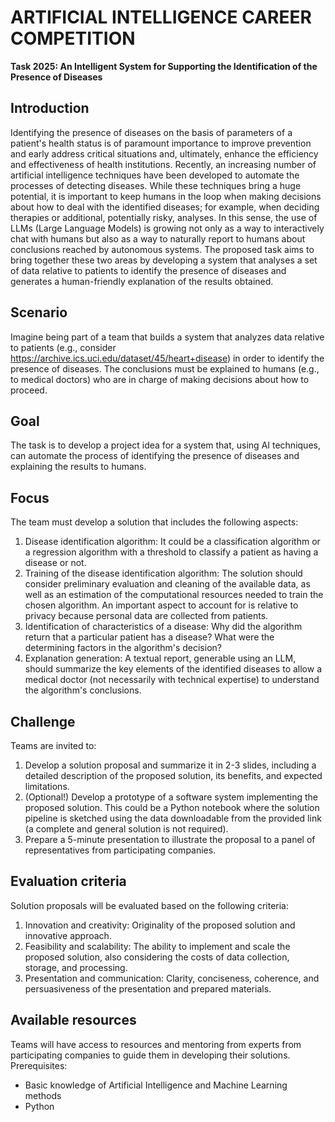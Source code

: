 # ARTIFICIAL INTELLIGENCE CAREER COMPETITION
**Task 2025: An Intelligent System for Supporting the Identification of the Presence
of Diseases**

## Introduction
Identifying the presence of diseases on the basis of parameters of a patient's health status is of
paramount importance to improve prevention and early address critical situations and, ultimately,
enhance the efficiency and effectiveness of health institutions. Recently, an increasing number of
artificial intelligence techniques have been developed to automate the processes of detecting diseases.
While these techniques bring a huge potential, it is important to keep humans in the loop when making
decisions about how to deal with the identified diseases; for example, when deciding therapies or
additional, potentially risky, analyses. In this sense, the use of LLMs (Large Language Models) is
growing not only as a way to interactively chat with humans but also as a way to naturally report to
humans about conclusions reached by autonomous systems. The proposed task aims to bring together
these two areas by developing a system that analyses a set of data relative to patients to identify the
presence of diseases and generates a human-friendly explanation of the results obtained.

## Scenario
Imagine being part of a team that builds a system that analyzes data relative to patients (e.g., consider
https://archive.ics.uci.edu/dataset/45/heart+disease) in order to identify the presence of diseases. The
conclusions must be explained to humans (e.g., to medical doctors) who are in charge of making
decisions about how to proceed.

## Goal
The task is to develop a project idea for a system that, using AI techniques, can automate the process
of identifying the presence of diseases and explaining the results to humans.

## Focus
The team must develop a solution that includes the following aspects:
1. Disease identification algorithm: It could be a classification algorithm or a regression algorithm
with a threshold to classify a patient as having a disease or not.
2. Training of the disease identification algorithm: The solution should consider preliminary
evaluation and cleaning of the available data, as well as an estimation of the computational resources
needed to train the chosen algorithm. An important aspect to account for is relative to privacy because
personal data are collected from patients.
3. Identification of characteristics of a disease: Why did the algorithm return that a particular
patient has a disease? What were the determining factors in the algorithm's decision?
4. Explanation generation: A textual report, generable using an LLM, should summarize the key
elements of the identified diseases to allow a medical doctor (not necessarily with technical expertise)
to understand the algorithm's conclusions.

## Challenge
Teams are invited to:
1. Develop a solution proposal and summarize it in 2-3 slides, including a detailed description of the
proposed solution, its benefits, and expected limitations.
2. (Optional!) Develop a prototype of a software system implementing the proposed solution. This
could be a Python notebook where the solution pipeline is sketched using the data downloadable from
the provided link (a complete and general solution is not required).
3. Prepare a 5-minute presentation to illustrate the proposal to a panel of representatives from
participating companies.

## Evaluation criteria
Solution proposals will be evaluated based on the following criteria:
1. Innovation and creativity: Originality of the proposed solution and innovative approach.
2. Feasibility and scalability: The ability to implement and scale the proposed solution, also
considering the costs of data collection, storage, and processing.
3. Presentation and communication: Clarity, conciseness, coherence, and persuasiveness of the
presentation and prepared materials.

## Available resources
Teams will have access to resources and mentoring from experts from participating companies to
guide them in developing their solutions.
Prerequisites:
- Basic knowledge of Artificial Intelligence and Machine Learning methods
- Python
